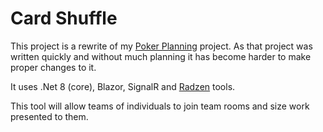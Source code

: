 # Card Shuffle

This project is a rewrite of my [Poker Planning](https://github.com/jbridenthal/PokerPlanning) project. As that project was written quickly and without much planning it has become harder to make proper changes to it. 

It uses .Net 8 (core), Blazor, SignalR and [Radzen](https://blazor.radzen.com/) tools.

This tool will allow teams of individuals to join team rooms and size work presented to them. 
